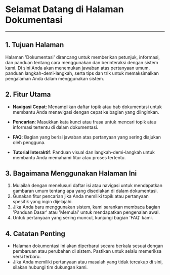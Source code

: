 # Selamat Datang di Halaman Dokumentasi

---

## 1. Tujuan Halaman
Halaman 'Dokumentasi' dirancang untuk memberikan petunjuk, informasi, dan panduan tentang cara menggunakan dan berinteraksi dengan sistem kami. Di sini Anda akan menemukan jawaban atas pertanyaan umum, panduan langkah-demi-langkah, serta tips dan trik untuk memaksimalkan pengalaman Anda dalam menggunakan sistem.

## 2. Fitur Utama

- **Navigasi Cepat**: Menampilkan daftar topik atau bab dokumentasi untuk membantu Anda menavigasi dengan cepat ke bagian yang diinginkan.

- **Pencarian**: Masukkan kata kunci atau frasa untuk mencari topik atau informasi tertentu di dalam dokumentasi.

- **FAQ**: Bagian yang berisi jawaban atas pertanyaan yang sering diajukan oleh pengguna.

- **Tutorial Interaktif**: Panduan visual dan langkah-demi-langkah untuk membantu Anda memahami fitur atau proses tertentu.

## 3. Bagaimana Menggunakan Halaman Ini

1. Mulailah dengan menelusuri daftar isi atau navigasi untuk mendapatkan gambaran umum tentang apa yang disediakan di dalam dokumentasi.
2. Gunakan fitur pencarian jika Anda memiliki topik atau pertanyaan spesifik yang ingin dijelajahi.
3. Jika Anda baru menggunakan sistem, kami sarankan membaca bagian 'Panduan Dasar' atau 'Memulai' untuk mendapatkan pengenalan awal.
4. Untuk pertanyaan yang sering muncul, kunjungi bagian 'FAQ' kami.

## 4. Catatan Penting

- Halaman dokumentasi ini akan diperbarui secara berkala sesuai dengan pembaruan atau perubahan di sistem. Pastikan untuk selalu memeriksa versi terbaru.
- Jika Anda memiliki pertanyaan atau masalah yang tidak tercakup di sini, silakan hubungi tim dukungan kami.

